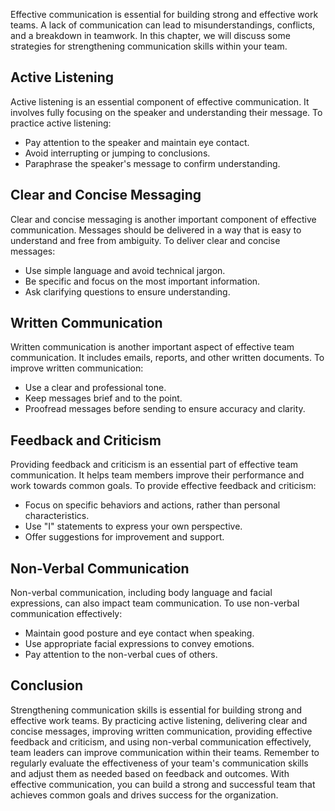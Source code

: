 

Effective communication is essential for building strong and effective work teams. A lack of communication can lead to misunderstandings, conflicts, and a breakdown in teamwork. In this chapter, we will discuss some strategies for strengthening communication skills within your team.

Active Listening
----------------

Active listening is an essential component of effective communication. It involves fully focusing on the speaker and understanding their message. To practice active listening:

* Pay attention to the speaker and maintain eye contact.
* Avoid interrupting or jumping to conclusions.
* Paraphrase the speaker's message to confirm understanding.

Clear and Concise Messaging
---------------------------

Clear and concise messaging is another important component of effective communication. Messages should be delivered in a way that is easy to understand and free from ambiguity. To deliver clear and concise messages:

* Use simple language and avoid technical jargon.
* Be specific and focus on the most important information.
* Ask clarifying questions to ensure understanding.

Written Communication
---------------------

Written communication is another important aspect of effective team communication. It includes emails, reports, and other written documents. To improve written communication:

* Use a clear and professional tone.
* Keep messages brief and to the point.
* Proofread messages before sending to ensure accuracy and clarity.

Feedback and Criticism
----------------------

Providing feedback and criticism is an essential part of effective team communication. It helps team members improve their performance and work towards common goals. To provide effective feedback and criticism:

* Focus on specific behaviors and actions, rather than personal characteristics.
* Use "I" statements to express your own perspective.
* Offer suggestions for improvement and support.

Non-Verbal Communication
------------------------

Non-verbal communication, including body language and facial expressions, can also impact team communication. To use non-verbal communication effectively:

* Maintain good posture and eye contact when speaking.
* Use appropriate facial expressions to convey emotions.
* Pay attention to the non-verbal cues of others.

Conclusion
----------

Strengthening communication skills is essential for building strong and effective work teams. By practicing active listening, delivering clear and concise messages, improving written communication, providing effective feedback and criticism, and using non-verbal communication effectively, team leaders can improve communication within their teams. Remember to regularly evaluate the effectiveness of your team's communication skills and adjust them as needed based on feedback and outcomes. With effective communication, you can build a strong and successful team that achieves common goals and drives success for the organization.
